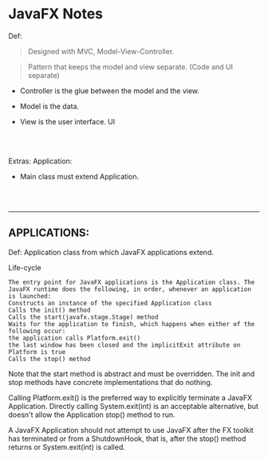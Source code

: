 # JavaFX Notes

Def:

> Designed with MVC, Model-View-Controller.

> Pattern that keeps the model and view separate. (Code and UI separate)

- Controller is the glue between the model and the view.

- Model is the data.

- View is the user interface. UI

<br/>

<br/>

Extras:
Application:

- Main class must extend Application.

<br/>
<br/>

---

## APPLICATIONS:

Def:
Application class from which JavaFX applications extend.

Life-cycle

```
The entry point for JavaFX applications is the Application class. The JavaFX runtime does the following, in order, whenever an application is launched:
Constructs an instance of the specified Application class
Calls the init() method
Calls the start(javafx.stage.Stage) method
Waits for the application to finish, which happens when either of the following occur:
the application calls Platform.exit()
the last window has been closed and the implicitExit attribute on Platform is true
Calls the stop() method
```

Note that the start method is abstract and must be overridden. The init and stop methods have concrete implementations that do nothing.

Calling Platform.exit() is the preferred way to explicitly terminate a JavaFX Application. Directly calling System.exit(int) is an acceptable alternative, but doesn't allow the Application stop() method to run.

A JavaFX Application should not attempt to use JavaFX after the FX toolkit has terminated or from a ShutdownHook, that is, after the stop() method returns or System.exit(int) is called.
